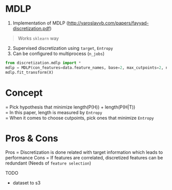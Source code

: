 # MDLP
1. Implementation of MDLP (http://yaroslavvb.com/papers/fayyad-discretization.pdf)
  > Works `sklearn` way
2. Supervised discretization using `target`, `Entropy`
3. Can be configured to multiprocess (`n_jobs`)

```python
from discretization.mdlp import *
mdlp = MDLP(con_features=data.feature_names, base=2, max_cutpoints=2, n_jobs=-1)
mdlp.fit_transform(X)
```

# Concept
= Pick hypothesis that minimize length(P(H)) + length(P(H|T))  
= In this paper, length is measured by `Entropy`  
= When it comes to choose cutpoints, pick ones that minimize `Entropy`  

# Pros & Cons
Pros = Discretization is done related with target information which leads to performance
Cons = If features are correlated, discretized features can be redundant (Needs of `feature selection`)

TODO  
- dataset to s3
